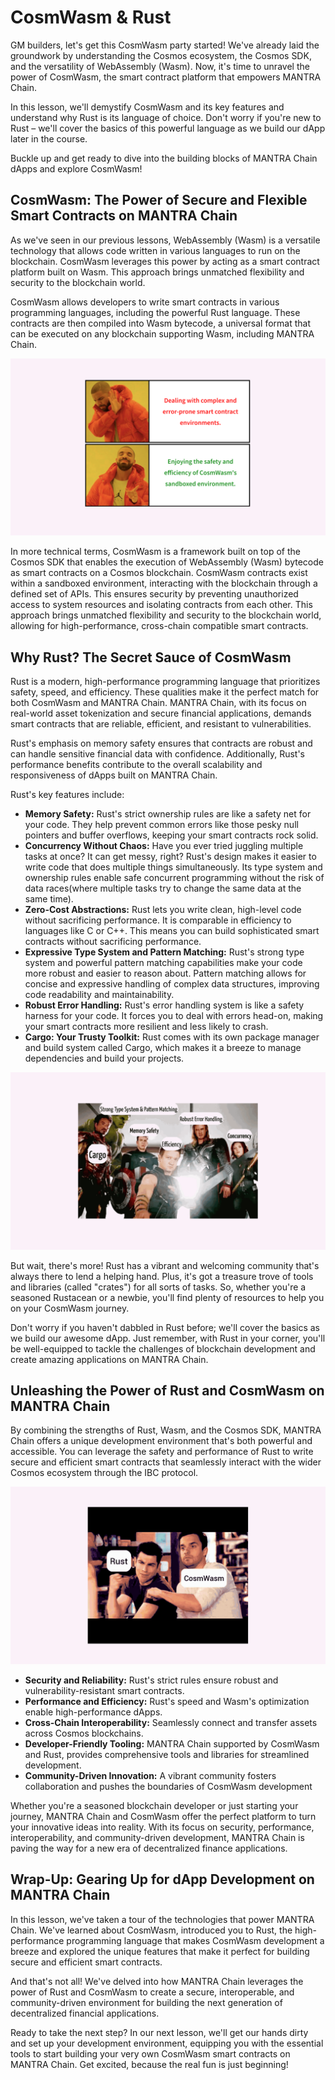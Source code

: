 # CosmWasm & Rust

GM builders, let's get this CosmWasm party started! We've already laid the groundwork by understanding the Cosmos ecosystem, the Cosmos SDK, and the versatility of WebAssembly (Wasm). Now, it's time to unravel the power of CosmWasm, the smart contract platform that empowers MANTRA Chain.

In this lesson, we'll demystify CosmWasm and its key features and understand why Rust is its language of choice. Don't worry if you're new to Rust – we'll cover the basics of this powerful language as we build our dApp later in the course. 

Buckle up and get ready to dive into the building blocks of MANTRA Chain dApps and explore CosmWasm!

## CosmWasm: The Power of Secure and Flexible Smart Contracts on MANTRA Chain

As we've seen in our previous lessons, WebAssembly (Wasm) is a versatile technology that allows code written in various languages to run on the blockchain. CosmWasm leverages this power by acting as a smart contract platform built on Wasm. This approach brings unmatched flexibility and security to the blockchain world. 

CosmWasm allows developers to write smart contracts in various programming languages, including the powerful Rust language. These contracts are then compiled into Wasm bytecode, a universal format that can be executed on any blockchain supporting Wasm, including MANTRA Chain.

![Mantra Chain C2 L4 Image 1.png](https://github.com/0xmetaschool/Learning-Projects/blob/main/assests_for_all/Building%20on%20Mantra%20-%20C2/1.%20Introduction%20to%20CosmWasm/4.%20CosmWasm%20&%20Rust/Mantra_Chain_C2_L4_Image_1.png?raw=true)

In more technical terms, CosmWasm is a framework built on top of the Cosmos SDK that enables the execution of WebAssembly (Wasm) bytecode as smart contracts on a Cosmos blockchain. CosmWasm contracts exist within a sandboxed environment, interacting with the blockchain through a defined set of APIs. This ensures security by preventing unauthorized access to system resources and isolating contracts from each other. This approach brings unmatched flexibility and security to the blockchain world, allowing for high-performance, cross-chain compatible smart contracts.

## Why Rust? The Secret Sauce of CosmWasm

Rust is a modern, high-performance programming language that prioritizes safety, speed, and efficiency. These qualities make it the perfect match for both CosmWasm and MANTRA Chain. MANTRA Chain, with its focus on real-world asset tokenization and secure financial applications, demands smart contracts that are reliable, efficient, and resistant to vulnerabilities. 

Rust's emphasis on memory safety ensures that contracts are robust and can handle sensitive financial data with confidence. Additionally, Rust's performance benefits contribute to the overall scalability and responsiveness of dApps built on MANTRA Chain.

Rust's key features include:

- **Memory Safety:** Rust's strict ownership rules are like a safety net for your code. They help prevent common errors like those pesky null pointers and buffer overflows, keeping your smart contracts rock solid.
- **Concurrency Without Chaos:** Have you ever tried juggling multiple tasks at once? It can get messy, right? Rust's design makes it easier to write code that does multiple things simultaneously. Its type system and ownership rules enable safe concurrent programming without the risk of data races(where multiple tasks try to change the same data at the same time).
- **Zero-Cost Abstractions:** Rust lets you write clean, high-level code without sacrificing performance. It is comparable in efficiency to languages like C or C++. This means you can build sophisticated smart contracts without sacrificing performance.
- **Expressive Type System and Pattern Matching:** Rust's strong type system and powerful pattern matching capabilities make your code more robust and easier to reason about. Pattern matching allows for concise and expressive handling of complex data structures, improving code readability and maintainability.
- **Robust Error Handling:** Rust's error handling system is like a safety harness for your code. It forces you to deal with errors head-on, making your smart contracts more resilient and less likely to crash.
- **Cargo: Your Trusty Toolkit:** Rust comes with its own package manager and build system called Cargo, which makes it a breeze to manage dependencies and build your projects.

![Mantra Chain C2 L4 Image 2.gif](https://github.com/0xmetaschool/Learning-Projects/blob/main/assests_for_all/Building%20on%20Mantra%20-%20C2/1.%20Introduction%20to%20CosmWasm/4.%20CosmWasm%20&%20Rust/Mantra_Chain_C2_L4_Image_2.gif?raw=true)

But wait, there's more! Rust has a vibrant and welcoming community that's always there to lend a helping hand. Plus, it's got a treasure trove of tools and libraries (called "crates") for all sorts of tasks. So, whether you're a seasoned Rustacean or a newbie, you'll find plenty of resources to help you on your CosmWasm journey. 

Don't worry if you haven't dabbled in Rust before; we'll cover the basics as we build our awesome dApp. Just remember, with Rust in your corner, you'll be well-equipped to tackle the challenges of blockchain development and create amazing applications on MANTRA Chain.

## Unleashing the Power of Rust and CosmWasm on MANTRA Chain

By combining the strengths of Rust, Wasm, and the Cosmos SDK, MANTRA Chain offers a unique development environment that's both powerful and accessible. You can leverage the safety and performance of Rust to write secure and efficient smart contracts that seamlessly interact with the wider Cosmos ecosystem through the IBC protocol.

![Mantra Chain C2 L4 Image 3.gif](https://github.com/0xmetaschool/Learning-Projects/blob/main/assests_for_all/Building%20on%20Mantra%20-%20C2/1.%20Introduction%20to%20CosmWasm/4.%20CosmWasm%20&%20Rust/Mantra_Chain_C2_L4_Image_3.gif?raw=true)

- **Security and Reliability:** Rust's strict rules ensure robust and vulnerability-resistant smart contracts.
- **Performance and Efficiency:** Rust's speed and Wasm's optimization enable high-performance dApps.
- **Cross-Chain Interoperability:** Seamlessly connect and transfer assets across Cosmos blockchains.
- **Developer-Friendly Tooling:** MANTRA Chain supported by CosmWasm and Rust, provides comprehensive tools and libraries for streamlined development.
- **Community-Driven Innovation:** A vibrant community fosters collaboration and pushes the boundaries of CosmWasm development

Whether you're a seasoned blockchain developer or just starting your journey, MANTRA Chain and CosmWasm offer the perfect platform to turn your innovative ideas into reality. With its focus on security, performance, interoperability, and community-driven development, MANTRA Chain is paving the way for a new era of decentralized finance applications.

## Wrap-Up: Gearing Up for dApp Development on MANTRA Chain

In this lesson, we've taken a tour of the technologies that power MANTRA Chain. We've learned about CosmWasm, introduced you to Rust, the high-performance programming language that makes CosmWasm development a breeze and explored the unique features that make it perfect for building secure and efficient smart contracts.

And that's not all! We've delved into how MANTRA Chain leverages the power of Rust and CosmWasm to create a secure, interoperable, and community-driven environment for building the next generation of decentralized financial applications.

Ready to take the next step? In our next lesson, we'll get our hands dirty and set up your development environment, equipping you with the essential tools to start building your very own CosmWasm smart contracts on MANTRA Chain. Get excited, because the real fun is just beginning!